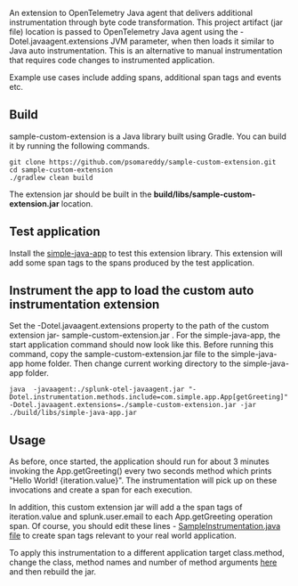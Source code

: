 An extension to OpenTelemetry Java agent that delivers additional instrumentation through byte code transformation. This project artifact (jar file) location is passed to OpenTelemetry Java agent using the -Dotel.javaagent.extensions JVM parameter, when then loads it similar to Java auto instrumentation. This is an alternative to manual instrumentation that requires code changes to instrumented application.

Example use cases include adding spans, additional span tags and events etc.

## Build
sample-custom-extension is a Java library built using Gradle. You can build it by running the following commands.

```
git clone https://github.com/psomareddy/sample-custom-extension.git
cd sample-custom-extension
./gradlew clean build
```
The extension jar should be built in the **build/libs/sample-custom-extension.jar** location. 

## Test application
Install the [simple-java-app](https://github.com/psomareddy/simple-java-app) to test this extension library. This extension will add some span tags to the spans produced by the test application. 

## Instrument the app to load the custom auto instrumentation extension

Set the -Dotel.javaagent.extensions property to the path of the custom extension jar- sample-custom-extension.jar . For the simple-java-app, the start application command should now look like this. Before running this command, copy the sample-custom-extension.jar file to the simple-java-app home folder. Then change current working directory to the simple-java-app folder.

```
java  -javaagent:./splunk-otel-javaagent.jar "-Dotel.instrumentation.methods.include=com.simple.app.App[getGreeting]" -Dotel.javaagent.extensions=./sample-custom-extension.jar -jar ./build/libs/simple-java-app.jar
```

## Usage
As before, once started, the application should run for about 3 minutes invoking the App.getGreeting() every two seconds method which prints "Hello World! {iteration.value}". The instrumentation will pick up on these invocations and create a span for each execution.

In addition, this custom extension jar will add a the span tags of iteration.value and splunk.user.email to each App.getGreeting operation span. Of course, you should edit these lines - [SampleInstrumentation.java file](https://github.com/psomareddy/sample-custom-extension/blob/main/src/main/java/com/splunk/field/extension/SampleInstrumentation.java#L40-L44) to create span tags relevant to your real world application.

To apply this instrumentation to a different application target class.method, change the class, method names and number of method arguments [here](https://github.com/psomareddy/sample-custom-extension/blob/main/src/main/java/com/splunk/field/extension/SampleInstrumentation.java#L19-L21) and then rebuild the jar. 

